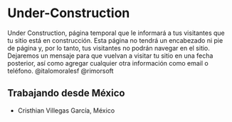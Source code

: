 # Under-Construction
Under Construction, página temporal que le informará a tus visitantes que tu sitio está en construcción. Esta página no tendrá un encabezado ni pie de página y, por lo tanto, tus visitantes no podrán navegar en el sitio. Dejaremos un mensaje para que vuelvan a visitar tu sitio en una fecha posterior, así como agregar cualquier otra información como email o teléfono. @italomoralesf @rimorsoft


## Trabajando desde México
- Cristhian Villegas García, México